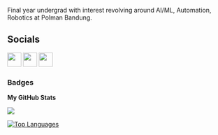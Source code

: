 Final year undergrad with interest revolving around AI/ML, Automation, Robotics at Polman Bandung.

## Socials
<p align="left"> <a href="https://www.github.com/rafzarf" target="_blank" rel="noreferrer"><img src="https://raw.githubusercontent.com/danielcranney/readme-generator/main/public/icons/socials/github.svg" width="32" height="32" /></a> <a href="http://www.instagram.com/rrayfirdauss" target="_blank" rel="noreferrer"><img src="https://raw.githubusercontent.com/danielcranney/readme-generator/main/public/icons/socials/instagram.svg" width="32" height="32" /></a> <a href="https://www.linkedin.com/in/rafzarf" target="_blank" rel="noreferrer"><img src="https://raw.githubusercontent.com/danielcranney/readme-generator/main/public/icons/socials/linkedin.svg" width="32" height="32" /></a></p>

### Badges
**My GitHub Stats**

<a href="http://www.github.com/rafzarf"><img src="https://github-readme-stats-eight-theta.vercel.app/api?username=rafzarf&show_icons=true&include_all_commits=true&title_color=a855f7&text_color=ffffff&icon_color=a855f7&bg_color=22272e&hide_border=true&show_icons=true&count_private=true" /></a>

<a href="https://github.com/rafzarf" align="left"><img src="https://github-readme-stats.vercel.app/api/top-langs/?username=rafzarf&layout=compact&langs_count=10&title_color=a855f7&text_color=ffffff&icon_color=a855f7&bg_color=22272e&hide_border=true&locale=en&custom_title=Used%20Languages" alt="Top Languages" /></a>

